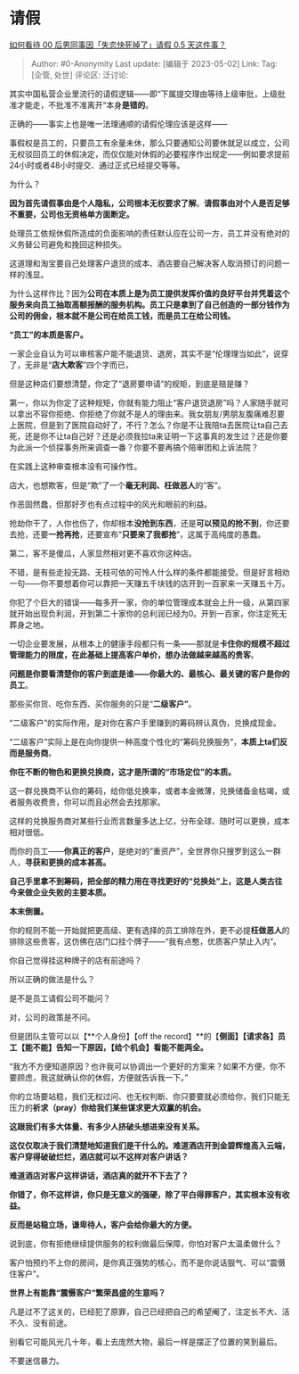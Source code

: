 # 请假
[如何看待 00 后男同事因「失恋快死掉了」请假 0.5 天这件事？](https://www.zhihu.com/question/550073179/answer/2647934829)

> Author: #0-Anonymity
> Last update: [编辑于 2023-05-02]
> Link:
> Tag: [企管, 处世]
> 评论区:
> 泛讨论:

其实中国私营企业里流行的请假逻辑——即“下属提交理由等待上级审批，上级批准才能走，不批准不准离开“本身**是错的**。

正确的——事实上也是唯一法理通顺的请假伦理应该是这样——

事假权是员工的，只要员工有余量未休，那么只要通知公司要休就足以成立，公司无权驳回员工的休假决定，而仅仅能对休假的必要程序作出规定——例如要求提前24小时或者48小时提交、通过正式已经提交等等。

为什么？

**因为首先请假事由是个人隐私，公司根本无权要求了解**。**请假事由对个人是否足够不重要，公司也无资格单方面断定。**

处理员工依规休假所造成的负面影响的责任默认应在公司一方，员工并没有绝对的义务替公司避免和挽回这种损失。

这道理和淘宝要自己处理客户退货的成本、酒店要自己解决客人取消预订的问题一样的浅显。

为什么这样作比？因为**公司在本质上是为员工提供发挥价值的良好平台并凭着这个服务来向员工抽取高额报酬的服务机构。员工只是拿到了自己创造的一部分钱作为公司的佣金，根本就不是公司在给员工钱，而是员工在给公司钱。**

**“员工”的本质是客户。**

一家企业自认为可以审核客户能不能退货、退房，其实不是“伦理理当如此”，说穿了，无非是“**店大欺客**”四个字而已，

但是这种店们要想清楚，你定了“退房要申请”的规矩，到底是赔是赚？

第一，你以为你定了这种规矩，你就有能力阻止“客户退货退房”吗？人家随手就可以拿出不容你拒绝、你拒绝了你就不是人的理由来。我女朋友/男朋友腹痛难忍要上医院，但是到了医院自动好了，不行？怎么？你是不让我陪ta去医院让ta自己去死，还是你不让ta自己好？还是必须我拉ta来证明一下这事真的发生过？还是你要为此派一个侦探事务所来调查一番？你要不要再搞个陪审团和上诉法院？

在实践上这种审查根本没有可操作性。

店大，也想欺客，但是“欺”了一个**毫无利润、枉做恶人**的“客”。

作恶固然蠢，但那好歹也有点过程中的风光和眼前的利益。

抢劫你干了，人你也伤了，你却根本**没抢到东西**，还是**可以预见的抢不到**，你还要去抢，还要**一抢再抢**，还要宣布“**只要来了我都抢**”，这属于高纯度的愚蠢。

第二，客不是傻瓜，人家显然相对更不喜欢你这种店。

不错，是有些走投无路、无枝可依的可怜人什么样的条件都能接受。但是好言相劝一句——你不要想着你可以靠把一天赚五千块钱的店开到一百家来一天赚五十万。

你犯了个巨大的错误——每多开一家，你的单位管理成本就会上升一级，从第四家就开始出现负利润，开到第二十家你的总利润已经为0。开到一百家，你注定死无葬身之地。

一切企业要发展，从根本上的健康手段都只有一条——那就是**卡住你的规模不超过管理能力的限度，在此基础上提高客户单价，想办法做越来越高的贵客**。

**问题是你要看清楚你的客户到底是谁——你最大的、最核心、最关键的客户是你的员工**。

那些买你货、吃你东西、买你服务的只是“**二级客户”**。

“二级客户”的实际作用，是对你在客户手里赚到的筹码辨认真伪，兑换成现金。

“二级客户”实际上是在向你提供一种高度个性化的“筹码兑换服务”，**本质上ta们反而是服务商**。

**你在不断的物色和更换兑换商，这才是所谓的“市场定位”的本质。**

这一群兑换商不认你的筹码，给你低兑换率，或者本金微薄，兑换储备金枯竭，或者服务收费贵，你可以而且必然会去找那家。

这样的兑换服务商对某些行业而言数量多达上亿，分布全球、随时可以更换，成本相对很低。

而你的员工——**你真正的客户**，是绝对的“重资产”，全世界你只搜罗到这么一群人，**寻获和更换的成本甚高。**

**自己手里拿不到筹码，把全部的精力用在寻找更好的“兑换处”上，这是人类古往今来做企业失败的主要本质。**

**本末倒置。**

你的规则不能一开始就把更高级、更有选择的员工排除在外，更不必提**枉做恶人**的排除这些贵客，这仿佛在店门口挂个牌子——“我有点憨，优质客户禁止入内”。

你自己觉得挂这种牌子的店有前途吗？

所以正确的做法是什么？

是不是员工请假公司不能问？

对，公司的政策是不问。

但是团队主管可以以【**个人身份】【off the record】**的【**侧面】【请求各】员工【能不能】告知一下原因，【给个机会】看能不能两全。**

“我方不方便知道原因？也许我可以协调出一个更好的方案来？如果不方便，你不要顾虑，我这就确认你的休假，方便就告诉我一下。”

你的立场要站稳，我们无权过问、也无权判断、你只要要就必须给你，我们只能无压力的**祈求（pray）你给我们某些谋求更大双赢的机会。**

**这跟我们有多大体量、有多少人挤破头想进来没有关系。**

**这仅仅取决于我们清楚地知道我们是干什么的。难道酒店开到金碧辉煌高入云端，客户穿得破破烂烂，酒店就可以不这样对客户讲话？**

**难道酒店对客户这样讲话，酒店真的就开不下去了？**

**你错了，你不这样讲，你只是无意义的强硬，除了平白得罪客户，其实根本没有收益。**

**反而是站稳立场，谦卑待人，客户会给你最大的方便。**

说到底，你有拒绝继续提供服务的权利做最后保障，你怕对客户太温柔做什么？

客户怕预约不上你的房间，是你真正强势的核心，而不是你说话狠气、可以“震慑住客户”。

**世界上有能靠“震慑客户“繁荣昌盛的生意吗？**

凡是过不了这关的，已经犯了原罪，自己已经把自己的希望阉了，注定长不大、活不久、没有前途。

别看它可能风光几十年，看上去庞然大物，最后一样是摆正了位置的笑到最后。

不要迷信暴力。